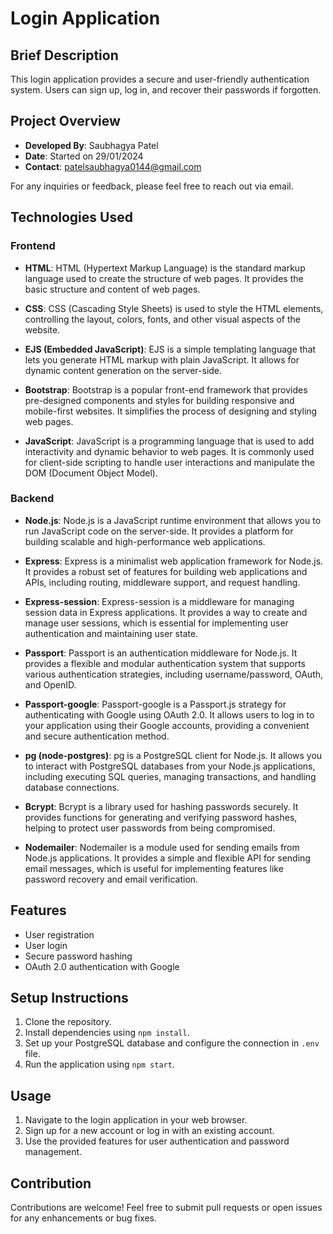 # Login Application

## Brief Description
This login application provides a secure and user-friendly authentication system. Users can sign up, log in, and recover their passwords if forgotten.

## Project Overview
- **Developed By**: Saubhagya Patel
- **Date**: Started on 29/01/2024
- **Contact**: patelsaubhagya0144@gmail.com

For any inquiries or feedback, please feel free to reach out via email.

## Technologies Used
### Frontend
- **HTML**: HTML (Hypertext Markup Language) is the standard markup language used to create the structure of web pages. It provides the basic structure and content of web pages.

- **CSS**: CSS (Cascading Style Sheets) is used to style the HTML elements, controlling the layout, colors, fonts, and other visual aspects of the website.

- **EJS (Embedded JavaScript)**: EJS is a simple templating language that lets you generate HTML markup with plain JavaScript. It allows for dynamic content generation on the server-side.

- **Bootstrap**: Bootstrap is a popular front-end framework that provides pre-designed components and styles for building responsive and mobile-first websites. It simplifies the process of designing and styling web pages.

- **JavaScript**: JavaScript is a programming language that is used to add interactivity and dynamic behavior to web pages. It is commonly used for client-side scripting to handle user interactions and manipulate the DOM (Document Object Model).

### Backend
- **Node.js**: Node.js is a JavaScript runtime environment that allows you to run JavaScript code on the server-side. It provides a platform for building scalable and high-performance web applications.

- **Express**: Express is a minimalist web application framework for Node.js. It provides a robust set of features for building web applications and APIs, including routing, middleware support, and request handling.

- **Express-session**: Express-session is a middleware for managing session data in Express applications. It provides a way to create and manage user sessions, which is essential for implementing user authentication and maintaining user state.

- **Passport**: Passport is an authentication middleware for Node.js. It provides a flexible and modular authentication system that supports various authentication strategies, including username/password, OAuth, and OpenID.

- **Passport-google**: Passport-google is a Passport.js strategy for authenticating with Google using OAuth 2.0. It allows users to log in to your application using their Google accounts, providing a convenient and secure authentication method.

- **pg (node-postgres)**: pg is a PostgreSQL client for Node.js. It allows you to interact with PostgreSQL databases from your Node.js applications, including executing SQL queries, managing transactions, and handling database connections.

- **Bcrypt**: Bcrypt is a library used for hashing passwords securely. It provides functions for generating and verifying password hashes, helping to protect user passwords from being compromised.

- **Nodemailer**: Nodemailer is a module used for sending emails from Node.js applications. It provides a simple and flexible API for sending email messages, which is useful for implementing features like password recovery and email verification.

## Features
- User registration
- User login
- Secure password hashing
- OAuth 2.0 authentication with Google

## Setup Instructions
1. Clone the repository.
2. Install dependencies using `npm install`.
3. Set up your PostgreSQL database and configure the connection in `.env` file.
4. Run the application using `npm start`.

## Usage
1. Navigate to the login application in your web browser.
2. Sign up for a new account or log in with an existing account.
3. Use the provided features for user authentication and password management.

## Contribution
Contributions are welcome! Feel free to submit pull requests or open issues for any enhancements or bug fixes.
